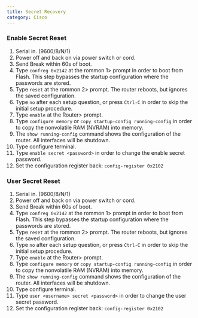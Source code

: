 ```yaml
---
title: Secret Recovery
category: Cisco
---
```

### Enable Secret Reset

1.	Serial in. (9600/8/N/1)
1.	Power off and back on via power switch or cord.
1.	Send Break within 60s of boot.
1.	Type `confreg 0x2142` at the rommon 1> prompt in order to boot from Flash. This step bypasses the startup configuration where the passwords are stored.
1.	Type `reset` at the rommon 2> prompt. The router reboots, but ignores the saved configuration.
1.	Type `no` after each setup question, or press `Ctrl-C` in order to skip the initial setup procedure.
1.	Type `enable` at the Router> prompt.
1.	Type `configure memory` or `copy startup-config running-config` in order to copy the nonvolatile RAM (NVRAM) into memory.
1.	The `show running-config` command shows the configuration of the router. All interfaces will be shutdown.
1.	Type configure terminal.
1.	Type `enable secret <password>` in order to change the enable secret password.
1.	Set the configuration register back: `config-register 0x2102`

### User Secret Reset

1.	Serial in. (9600/8/N/1)
1.	Power off and back on via power switch or cord.
1.	Send Break within 60s of boot.
1.	Type `confreg 0x2142` at the rommon 1> prompt in order to boot from Flash. This step bypasses the startup configuration where the passwords are stored.
1.	Type `reset` at the rommon 2> prompt. The router reboots, but ignores the saved configuration.
1.	Type `no` after each setup question, or press `Ctrl-C` in order to skip the initial setup procedure.
1.	Type `enable` at the Router> prompt.
1.	Type `configure memory` or `copy startup-config running-config` in order to copy the nonvolatile RAM (NVRAM) into memory.
1.	The `show running-config` command shows the configuration of the router. All interfaces will be shutdown.
1.	Type configure terminal.
1.	Type `user <username> secret <password>` in order to change the user secret password.
1.	Set the configuration register back: `config-register 0x2102`
